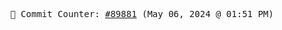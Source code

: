 <p align="center">
    <samp>
        📮 Commit Counter: <a href="https://github.com/Javascript-void0/Javascript-void0/commits/main">#89881</a> (May 06, 2024 @ 01:51 PM)
    </samp>
</p>